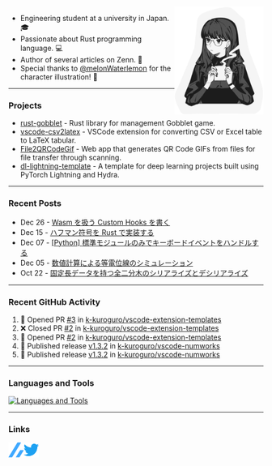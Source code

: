<img width="35%" align="right" alt="CoffeeTime" src="images/coffee_time.png" />

- Engineering student at a university in Japan. 🎓
- Passionate about Rust programming language. 💻
- Author of several articles on Zenn. 📝
- Special thanks to [@melonWaterlemon](https://twitter.com/melonWaterlemon) for the character illustration! 🎨

---

### Projects

- [rust-gobblet](https://github.com/k-kuroguro/rust-gobblet) - Rust library for management Gobblet game.
- [vscode-csv2latex](https://github.com/k-kuroguro/vscode-csv2latex) - VSCode extension for converting CSV or Excel table to LaTeX tabular.
- [File2QRCodeGif](https://k-kuroguro.github.io/file-to-qr-code-gif) - Web app that generates QR Code GIFs from files for file transfer through scanning.
- [dl-lightning-template](https://github.com/k-kuroguro/dl-lightning-template) - A template for deep learning projects built using PyTorch Lightning and Hydra.

---

### Recent Posts

<!-- feed start -->
- Dec 26 - [Wasm を扱う Custom Hooks を書く](https://zenn.dev/k_kuroguro/articles/1f81616ca17121)
- Dec 15 - [ハフマン符号を Rust で実装する](https://zenn.dev/k_kuroguro/articles/f7a63cd08447b6)
- Dec 07 - [[Python] 標準モジュールのみでキーボードイベントをハンドルする](https://zenn.dev/k_kuroguro/articles/e8437cdf6d804f)
- Dec 05 - [数値計算による等電位線のシミュレーション](https://zenn.dev/k_kuroguro/articles/6dc19f0028c860)
- Oct 22 - [固定長データを持つ全二分木のシリアライズとデシリアライズ](https://zenn.dev/k_kuroguro/articles/5baee620d0ffbd)
<!-- feed end -->

---

### Recent GitHub Activity

<!--START_SECTION:activity-->
1. 💪 Opened PR [#3](https://github.com/k-kuroguro/vscode-extension-templates/pull/3) in [k-kuroguro/vscode-extension-templates](https://github.com/k-kuroguro/vscode-extension-templates)
2. ❌ Closed PR [#2](https://github.com/k-kuroguro/vscode-extension-templates/pull/2) in [k-kuroguro/vscode-extension-templates](https://github.com/k-kuroguro/vscode-extension-templates)
3. 💪 Opened PR [#2](https://github.com/k-kuroguro/vscode-extension-templates/pull/2) in [k-kuroguro/vscode-extension-templates](https://github.com/k-kuroguro/vscode-extension-templates)
4. 🚀 Published release [v1.3.2](https://github.com/k-kuroguro/vscode-numworks/releases/tag/v1.3.2) in [k-kuroguro/vscode-numworks](https://github.com/k-kuroguro/vscode-numworks)
5. 🚀 Published release [v1.3.2](https://github.com/k-kuroguro/vscode-numworks/releases/tag/v1.3.2) in [k-kuroguro/vscode-numworks](https://github.com/k-kuroguro/vscode-numworks)
<!--END_SECTION:activity-->

---

### Languages and Tools

[![Languages and Tools](https://skillicons.dev/icons?i=rust,cpp,js,ts,py,ros,git,vscode,linux)](https://skillicons.dev)

---

### Links

[<img align="left" alt="Linl to my Zenn account" width="30px" src="images/zenn.svg"/>](https://zenn.dev/k_kuroguro)
[<img align="left" alt="Link to my Twitter account" width="30px" src="images/twitter.svg"/>](https://twitter.com/k_kuroguro)
